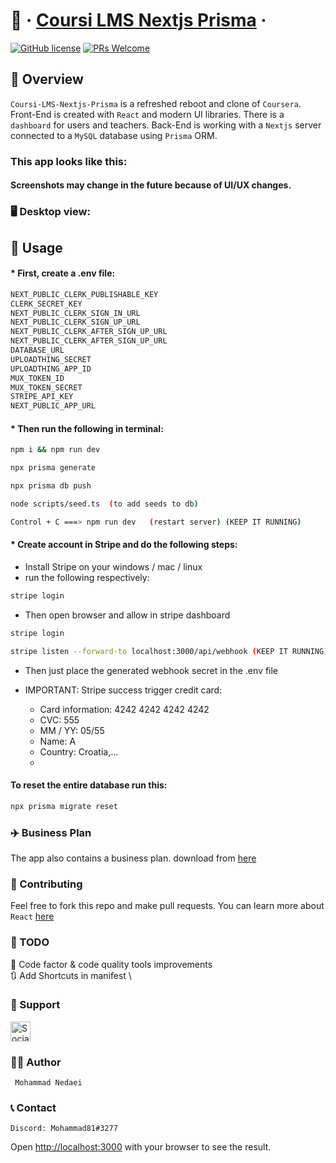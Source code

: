 # 📖 &middot; [Coursi LMS Nextjs Prisma](https://github.com/mohammadnedaei/Coursi-LMS-Nextjs-Prisma) &middot;

[![GitHub license](https://img.shields.io/badge/license-MIT-blue.svg)](https://github.com/mohammadnedaei/Coursi-LMS-Nextjs-Prisma/blob/main/LICENSE)
[![PRs Welcome](https://img.shields.io/badge/PRs-welcome-brightgreen.svg)](https://github.com/mohammadnedaei/Coursi-LMS-Nextjs-Prisma/pulls)

## 🔎 Overview

`Coursi-LMS-Nextjs-Prisma` is a refreshed reboot and clone of `Coursera`. Front-End is created with
`React` and modern UI libraries. There is a `dashboard` for users and teachers. Back-End is working with a `Nextjs` server connected to a `MySQL` database using `Prisma` ORM.

### This app looks like this:

#### Screenshots may change in the future because of UI/UX changes.

### 🖥️ Desktop view:
## 🚀 Usage
####                           * First, create a .env file:

```bash
NEXT_PUBLIC_CLERK_PUBLISHABLE_KEY
CLERK_SECRET_KEY
NEXT_PUBLIC_CLERK_SIGN_IN_URL
NEXT_PUBLIC_CLERK_SIGN_UP_URL
NEXT_PUBLIC_CLERK_AFTER_SIGN_UP_URL
NEXT_PUBLIC_CLERK_AFTER_SIGN_UP_URL
DATABASE_URL
UPLOADTHING_SECRET
UPLOADTHING_APP_ID
MUX_TOKEN_ID
MUX_TOKEN_SECRET
STRIPE_API_KEY
NEXT_PUBLIC_APP_URL
```

####                           * Then run the following in terminal:

```bash
npm i && npm run dev

npx prisma generate

npx prisma db push

node scripts/seed.ts  (to add seeds to db)

Control + C ===> npm run dev   (restart server) (KEEP IT RUNNING)
```

####                * Create account in Stripe and do the following steps:

* Install Stripe on your windows / mac / linux
* run the following respectively:

```bash
stripe login
```

* Then open browser and allow in stripe dashboard

```bash
stripe login
```

```bash
stripe listen --forward-to localhost:3000/api/webhook (KEEP IT RUNNING)
```

* Then just place the generated webhook secret in the .env file
* IMPORTANT: Stripe success trigger credit card:

    * Card information: 4242 4242 4242 4242
    * CVC: 555
    * MM / YY: 05/55
    * Name: A
    * Country: Croatia,...
    *

#### To reset the entire database run this:

```bash
npx prisma migrate reset
```

### ✈️ Business Plan

The app also contains a business plan. download from [here]()

### 🔧 Contributing

Feel free to fork this repo and make pull requests.
You can learn more about `React` [here](https://reactjs.org/)

### 🎯 TODO

🚧 Code factor & code quality tools improvements \
🔃 Add Shortcuts in manifest \

### 💚 Support

<a href="https://sociabuzz.com/mohammadnedaei/donate" target="_blank"><img src="https://img.shields.io/badge/Buy_Me_A_Coffee-FFDD00?style=for-the-badge&logo=buy-me-a-coffee&logoColor=black" height="32px" alt="Sociabuzz"></a>

### ✍🏻 Author

     Mohammad Nedaei

### 📞 Contact

    Discord: Mohammad81#3277


Open [http://localhost:3000](http://localhost:3000) with your browser to see the result.
